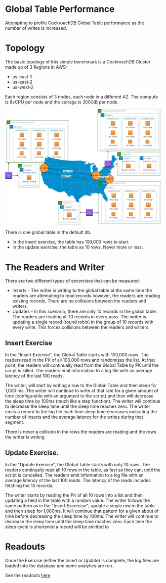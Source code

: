 # Global Table Performance
Attempting to profile CockroachDB Global Table performance as the number of writes is increased.


# Topology
The basic topology of this simple benchmark is a CockroachDB Cluster made up of 3 Regions in AWS:
- us-east-1
- us-east-2
- us-west-2

Each region consists of 3 nodes, each node in a different AZ.  The compute is 8vCPU per node and the storage is 300GiB per node.

![Topology Graph](jpg/Global-Table-Performance-Topology.jpg)

There is one global table in the default db.  
- In the insert exercise, the table has 100,000 rows to start.  
- In the update exercise, the table as 10 rows.  Never more or less.

# The Readers and Writer
There are two different types of excercises that can be measured:
- Inserts - The writer is writing to the global table at the same time the readers are attempting to read records however, the readers are reading existing records.  There are no collisions between the readers and writers.
- Updates - In this scenario, there are only 10 records in the global table.  The readers are reading all 10 records in every pass.  The writer is updating a single record (round robin) in the group of 10 records with every write.  This forces collisions between the readers and writers.

## Insert Exercise
In the "Insert Exercise", the Global Table starts with 100,000 rows.  The readers read in the PK of all 100,000 rows and randomizes the list.  At that point, the readers will continually read from the Global Table by PK until the script is killed.  The readers emit information to a log file with an average latency of the last 100 reads.

The writer, will start by writing a row to the Global Table and then sleep for 1,000 ms.  The writer will continue to write at that rate for a given amount of time (configurable with an argument to the script) and then will decrease the sleep time by 100ms (much like a step function).  The writer will continue to decrease the sleep time until the sleep time reaches zero.  The writer emits a record to the log file each time sleep time decreases indicating the number of inserts and the average latency for the writes during that segment.

There is never a collision in the rows the readers are reading and the rows the writer is writing.

## Update Exercise.
In the "Update Exercise", the Global Table starts with only 10 rows.  The readers continually read all 10 rows in the table, as fast as they can, until the script is cancelled.  The readers emit information to a log file with an average latency of the last 100 reads.   The latency of the reads includes fetching the 10 records. 

The writer starts by reading the PK of all 10 rows into a list and then updating a field in the table with a random value.  The writer follows the same pattern as in the "Insert Excercise"; update a single row in the table and then sleep for 1,000ms.  It will continue that pattern for a given about of time before decreasing the sleep time by 100ms.  The writer will continue to decrease the sleep time until the sleep time reaches zero.  Each time the sleep cycle is shortened a record will be emitted to 

# Readouts
Once the Exercise (either the Insert or Update) is complete, the log files are loaded into the database and some analytics are run.

See the readouts [here](results_readout.md)